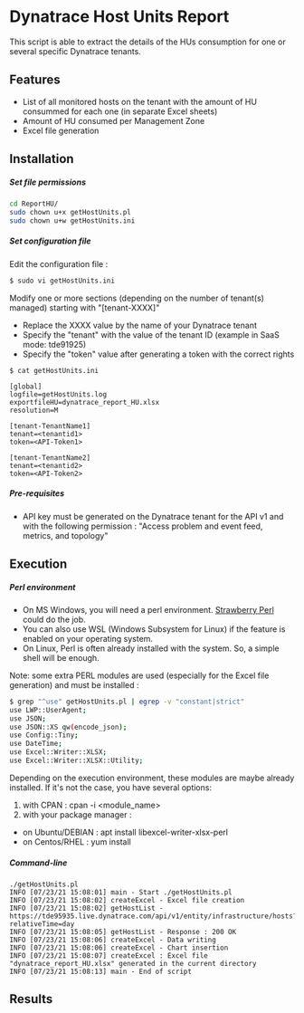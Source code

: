 # Dynatrace Host Units Report 

This script is able to extract the details of the HUs consumption for one or several specific Dynatrace tenants. 

## Features
- List of all monitored hosts on the tenant with the amount of HU consummed for each one (in separate Excel sheets)
- Amount of HU consumed per Management Zone 
- Excel file generation 

## Installation

##### Set file permissions
``` bash
cd ReportHU/
sudo chown u+x getHostUnits.pl
sudo chown u+w getHostUnits.ini
```

##### Set configuration file 
Edit the configuration file :
``` bash
$ sudo vi getHostUnits.ini
```
Modify one or more sections (depending on the number of tenant(s) managed) starting with "[tenant-XXXX]"
- Replace the XXXX value by the name of your Dynatrace tenant
- Specify the "tenant" with the value of the tenant ID (example in SaaS mode: tde91925)
- Specify the "token" value after generating a token with the correct rights 

``` 
$ cat getHostUnits.ini

[global]
logfile=getHostUnits.log
exportfileHU=dynatrace_report_HU.xlsx
resolution=M

[tenant-TenantName1]
tenant=<tenantid1>
token=<API-Token1>

[tenant-TenantName2]
tenant=<tenantid2>
token=<API-Token2>
```

##### Pre-requisites 
- API key must be generated on the Dynatrace tenant for the API v1 and with the following permission : "Access problem and event feed, metrics, and topology"

## Execution
##### Perl environment
- On MS Windows, you will need a perl environment. [Strawberry Perl](https://strawberryperl.com) could do the job.
- You can also use WSL (Windows Subsystem for Linux) if the feature is enabled on your operating system. 
- On Linux, Perl is often already installed with the system. So, a simple shell will be enough.
  
Note: some extra PERL modules are used (especially for the Excel file generation) and must be installed :

``` bash
$ grep "^use" getHostUnits.pl | egrep -v "constant|strict"
use LWP::UserAgent;
use JSON;
use JSON::XS qw(encode_json);
use Config::Tiny;
use DateTime;
use Excel::Writer::XLSX;
use Excel::Writer::XLSX::Utility;
```

Depending on the execution environment, these modules are maybe already installed. If it's not the case, you have several options: 
1) with CPAN :
cpan -i <module_name>
2) with your package manager : 
- on Ubuntu/DEBIAN : apt install libexcel-writer-xlsx-perl
- on Centos/RHEL : yum install 
 
##### Command-line
 ```
 ./getHostUnits.pl
INFO [07/23/21 15:08:01] main - Start ./getHostUnits.pl
INFO [07/23/21 15:08:02] createExcel - Excel file creation
INFO [07/23/21 15:08:02] getHostList - https://tde95935.live.dynatrace.com/api/v1/entity/infrastructure/hosts?relativeTime=day
INFO [07/23/21 15:08:05] getHostList - Response : 200 OK
INFO [07/23/21 15:08:06] createExcel - Data writing
INFO [07/23/21 15:08:06] createExcel - Chart insertion
INFO [07/23/21 15:08:07] createExcel : Excel file "dynatrace_report_HU.xlsx" generated in the current directory
INFO [07/23/21 15:08:13] main - End of script
``` 
## Results

